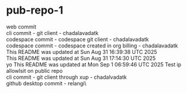 # pub-repo-1
web commit\
cli commit - git client - chadalavadatk\
codespace commit - codespace git client - chadalavadatk\
codespace commit - codespace created in org billing - chadalavadatk\
This README was updated at Sun Aug 31 16:39:38 UTC 2025\
This README was updated at Sun Aug 31 17:14:30 UTC 2025\
yo
This README was updated at Mon Sep  1 06:59:46 UTC 2025
Test ip allowlsit on public repo\
cli commit - git client through xup - chadalvadatk\
github desktop commit - relangi\

